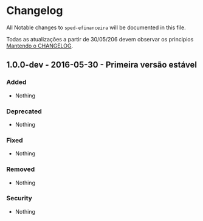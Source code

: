 # Changelog

All Notable changes to `sped-efinanceira` will be documented in this file.

Todas as atualizações a partir de 30/05/206 devem observar os principios [Mantendo o CHANGELOG](http://keepachangelog.com/).

## 1.0.0-dev - 2016-05-30 - Primeira versão estável

### Added
- Nothing

### Deprecated
- Nothing

### Fixed
- Nothing

### Removed
- Nothing

### Security
- Nothing
